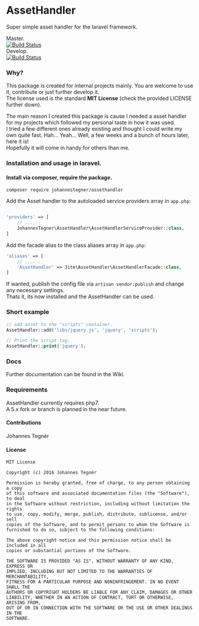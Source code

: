 # AssetHandler
Super simple asset handler for the laravel framework.

Master.  
[![Build Status](https://travis-ci.org/Johannestegner/AssetHandler.svg?branch=master)](https://travis-ci.org/Johannestegner/AssetHandler)   
Develop.  
[![Build Status](https://travis-ci.org/Johannestegner/AssetHandler.svg?branch=develop)](https://travis-ci.org/Johannestegner/AssetHandler)

### Why?
This package is created for internal projects mainly. You are welcome to use it, contribute or just further develop it.  
The license used is the standard **MIT License** (check the provided LICENSE further down).  
  
The main reason I created this package is cause I needed a asset handler for my projects which followed my personal taste in how it was used.  
I tried a few different ones already existing and thought I could write my own quite fast. Hah... Yeah... Well, a few weeks and a bunch of hours later, here it is!  
Hopefully it will come in handy for others than me.  

### Installation and usage in laravel.

#### Install via composer, require the package.
`composer require johannestegner/assethandler`

Add the Asset handler to the autoloaded service providers array in `app.php`: 

```php

'providers' => [
    // ......      
    JohannesTegner\AssetHandler\AssetHandlerServiceProvider::class,
]
```

Add the facade alias to the class aliases array in `app.php`:

```php
'aliases' => [
    // .......
    'AssetHandler' => Jite\AssetHandler\AssetHandlerFacade::class,
]
```

If wanted, publish the config file via `artisan vendor:publish` and change any necessary settings.  
Thats it, its now installed and the AssetHandler can be used.

### Short example

```php
// add asset to the "scripts" container.
AssetHandler::add('libs/jquery.js', 'jquery', 'scripts');

// Print the script tag.
AssetHandler::print('jquery');
```


### Docs
Further documentation can be found in the Wiki.

### Requirements
AssetHandler currently requires php7.  
A 5.x fork or branch is planned in the near future.

#### Contributions
Johannes Tegnér

#### License

```
MIT License

Copyright (c) 2016 Johannes Tegnér

Permission is hereby granted, free of charge, to any person obtaining a copy
of this software and associated documentation files (the "Software"), to deal
in the Software without restriction, including without limitation the rights
to use, copy, modify, merge, publish, distribute, sublicense, and/or sell
copies of the Software, and to permit persons to whom the Software is
furnished to do so, subject to the following conditions:

The above copyright notice and this permission notice shall be included in all
copies or substantial portions of the Software.

THE SOFTWARE IS PROVIDED "AS IS", WITHOUT WARRANTY OF ANY KIND, EXPRESS OR
IMPLIED, INCLUDING BUT NOT LIMITED TO THE WARRANTIES OF MERCHANTABILITY,
FITNESS FOR A PARTICULAR PURPOSE AND NONINFRINGEMENT. IN NO EVENT SHALL THE
AUTHORS OR COPYRIGHT HOLDERS BE LIABLE FOR ANY CLAIM, DAMAGES OR OTHER
LIABILITY, WHETHER IN AN ACTION OF CONTRACT, TORT OR OTHERWISE, ARISING FROM,
OUT OF OR IN CONNECTION WITH THE SOFTWARE OR THE USE OR OTHER DEALINGS IN THE
SOFTWARE.
```
